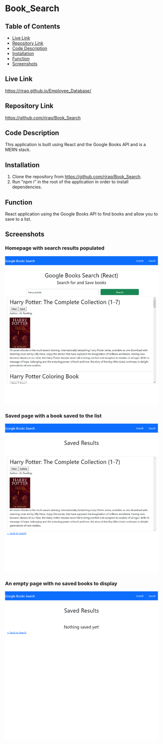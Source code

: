 # Book_Search
## Table of Contents
- [Live Link](#Live-Link)
- [Repository Link](#Repository-Link)
- [Code Description](#Code-Description)
- [Installation](#Installation)
- [Function](#Function)
- [Screenshots](#Screenshots)
## Live Link
https://riraq.github.io/Employee_Database/
## Repository Link
https://github.com/riraq/Book_Search
## Code Description
This application is built using React and the Google Books API and is a MERN stack.
## Installation
1. Clone the repository from https://github.com/riraq/Book_Search.
2. Run "npm i" in the root of the application in order to install dependencies.
## Function
React application using the Google Books API to find books and allow you to save to a list.
## Screenshots
### Homepage with search results populated
![home](./assets/home.jpg)
### Saved page with a book saved to the list
![saved](./assets/saved.jpg)
### An empty page with no saved books to display
![emptySaved](./assets/emptySaved.jpg)